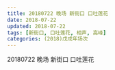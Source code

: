 ```yaml
---
title: 20180722 晚场 新街口 口吐莲花
date: 2018-07-22
updated: 2018-07-22
tags: [新街口, 口吐莲花, 相声, 高峰]
categories: (2018)戊戌年场次 
---
```

20180722 晚场 新街口 口吐莲花
